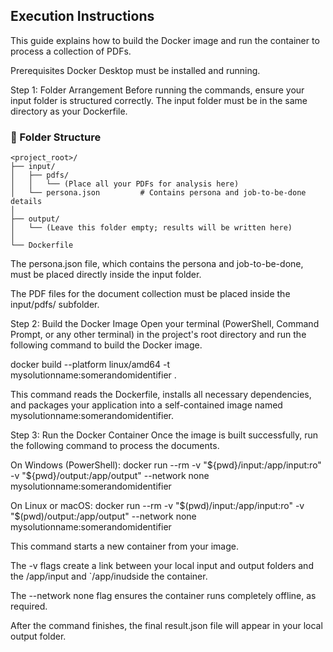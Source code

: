 ## Execution Instructions
This guide explains how to build the Docker image and run the container to process a collection of PDFs.

Prerequisites
Docker Desktop must be installed and running.

Step 1: Folder Arrangement
Before running the commands, ensure your input folder is structured correctly. The input folder must be in the same directory as your Dockerfile.

### 📁 Folder Structure

```
<project_root>/
├── input/
│   ├── pdfs/
│   │   └── (Place all your PDFs for analysis here)
│   └── persona.json         # Contains persona and job-to-be-done details
│
├── output/
│   └── (Leave this folder empty; results will be written here)
│
└── Dockerfile
```


The persona.json file, which contains the persona and job-to-be-done, must be placed directly inside the input folder.

The PDF files for the document collection must be placed inside the input/pdfs/ subfolder.

Step 2: Build the Docker Image
Open your terminal (PowerShell, Command Prompt, or any other terminal) in the project's root directory and run the following command to build the Docker image.

docker build --platform linux/amd64 -t mysolutionname:somerandomidentifier .

This command reads the Dockerfile, installs all necessary dependencies, and packages your application into a self-contained image named mysolutionname:somerandomidentifier.

Step 3: Run the Docker Container
Once the image is built successfully, run the following command to process the documents.

On Windows (PowerShell):
docker run --rm -v "${pwd}/input:/app/input:ro" -v "${pwd}/output:/app/output" --network none mysolutionname:somerandomidentifier

On Linux or macOS:
docker run --rm -v "$(pwd)/input:/app/input:ro" -v "$(pwd)/output:/app/output" --network none mysolutionname:somerandomidentifier

This command starts a new container from your image.

The -v flags create a link between your local input and output folders and the /app/input and `/app/inudside the container.

The --network none flag ensures the container runs completely offline, as required.

After the command finishes, the final result.json file will appear in your local output folder.
